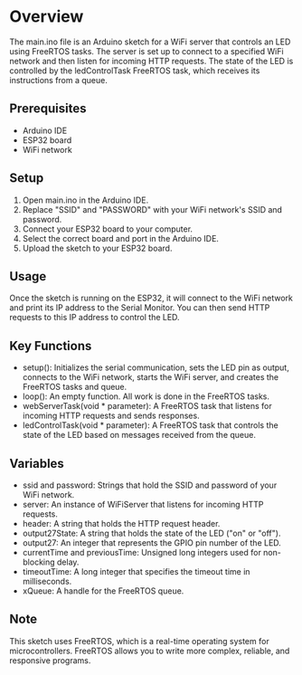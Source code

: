 # Overview
The main.ino file is an Arduino sketch for a WiFi server that controls an LED using FreeRTOS tasks. The server is set up to connect to a specified WiFi network and then listen for incoming HTTP requests. The state of the LED is controlled by the ledControlTask FreeRTOS task, which receives its instructions from a queue.

## Prerequisites
- Arduino IDE
- ESP32 board
- WiFi network

## Setup
1. Open main.ino in the Arduino IDE.
2. Replace "SSID" and "PASSWORD" with your WiFi network's SSID and password.
3. Connect your ESP32 board to your computer.
4. Select the correct board and port in the Arduino IDE.
5. Upload the sketch to your ESP32 board.


## Usage
Once the sketch is running on the ESP32, it will connect to the WiFi network and print its IP address to the Serial Monitor. You can then send HTTP requests to this IP address to control the LED.

## Key Functions
- setup(): Initializes the serial communication, sets the LED pin as output, connects to the WiFi network, starts the WiFi server, and creates the FreeRTOS tasks and queue.
- loop(): An empty function. All work is done in the FreeRTOS tasks.
- webServerTask(void * parameter): A FreeRTOS task that listens for incoming HTTP requests and sends responses.
- ledControlTask(void * parameter): A FreeRTOS task that controls the state of the LED based on messages received from the queue.

## Variables
- ssid and password: Strings that hold the SSID and password of your WiFi network.
- server: An instance of WiFiServer that listens for incoming HTTP requests.
- header: A string that holds the HTTP request header.
- output27State: A string that holds the state of the LED ("on" or "off").
- output27: An integer that represents the GPIO pin number of the LED.
- currentTime and previousTime: Unsigned long integers used for non-blocking delay.
- timeoutTime: A long integer that specifies the timeout time in milliseconds.
- xQueue: A handle for the FreeRTOS queue.

## Note
This sketch uses FreeRTOS, which is a real-time operating system for microcontrollers. FreeRTOS allows you to write more complex, reliable, and responsive programs.
